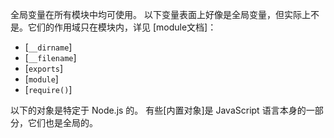 
<!--introduced_in=v0.10.0-->
<!-- type=misc -->

全局变量在所有模块中均可使用。
以下变量表面上好像是全局变量，但实际上不是。它们的作用域只在模块内，详见 [module文档]：

- [`__dirname`]
- [`__filename`]
- [`exports`]
- [`module`]
- [`require()`]

以下的对象是特定于 Node.js 的。
有些[内置对象]是 JavaScript 语言本身的一部分，它们也是全局的。

